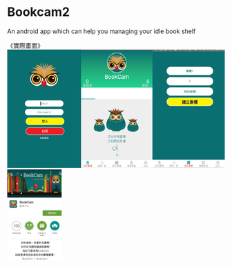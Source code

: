 # Bookcam2
An android app which can help you managing your idle book shelf

《實際畫面》
<img src="https://github.com/KuanChunChen/Bookcam2/blob/master/1.png">
</br>
<img src="https://github.com/KuanChunChen/Bookcam2/blob/master/2.png" width="25%" height="25%">
